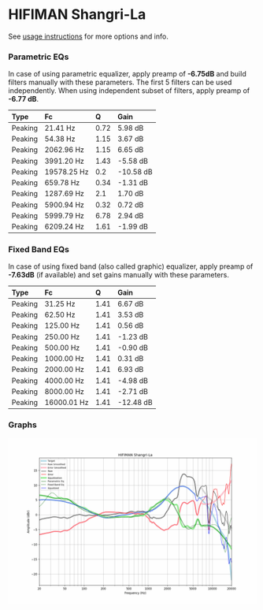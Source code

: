 # HIFIMAN Shangri-La
See [usage instructions](https://github.com/jaakkopasanen/AutoEq#usage) for more options and info.

### Parametric EQs
In case of using parametric equalizer, apply preamp of **-6.75dB** and build filters manually
with these parameters. The first 5 filters can be used independently.
When using independent subset of filters, apply preamp of **-6.77 dB**.

| Type    | Fc          |    Q | Gain      |
|:--------|:------------|:-----|:----------|
| Peaking | 21.41 Hz    | 0.72 | 5.98 dB   |
| Peaking | 54.38 Hz    | 1.15 | 3.67 dB   |
| Peaking | 2062.96 Hz  | 1.15 | 6.65 dB   |
| Peaking | 3991.20 Hz  | 1.43 | -5.58 dB  |
| Peaking | 19578.25 Hz | 0.2  | -10.58 dB |
| Peaking | 659.78 Hz   | 0.34 | -1.31 dB  |
| Peaking | 1287.69 Hz  | 2.1  | 1.70 dB   |
| Peaking | 5900.94 Hz  | 0.32 | 0.72 dB   |
| Peaking | 5999.79 Hz  | 6.78 | 2.94 dB   |
| Peaking | 6209.24 Hz  | 1.61 | -1.99 dB  |

### Fixed Band EQs
In case of using fixed band (also called graphic) equalizer, apply preamp of **-7.63dB**
(if available) and set gains manually with these parameters.

| Type    | Fc          |    Q | Gain      |
|:--------|:------------|:-----|:----------|
| Peaking | 31.25 Hz    | 1.41 | 6.67 dB   |
| Peaking | 62.50 Hz    | 1.41 | 3.53 dB   |
| Peaking | 125.00 Hz   | 1.41 | 0.56 dB   |
| Peaking | 250.00 Hz   | 1.41 | -1.23 dB  |
| Peaking | 500.00 Hz   | 1.41 | -0.90 dB  |
| Peaking | 1000.00 Hz  | 1.41 | 0.31 dB   |
| Peaking | 2000.00 Hz  | 1.41 | 6.93 dB   |
| Peaking | 4000.00 Hz  | 1.41 | -4.98 dB  |
| Peaking | 8000.00 Hz  | 1.41 | -2.71 dB  |
| Peaking | 16000.01 Hz | 1.41 | -12.48 dB |

### Graphs
![](./HIFIMAN%20Shangri-La.png)